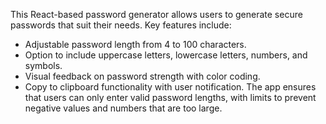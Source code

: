 This React-based password generator allows users to generate secure passwords that suit their needs.
Key features include:
* Adjustable password length from 4 to 100 characters.
* Option to include uppercase letters, lowercase letters, numbers, and symbols.
* Visual feedback on password strength with color coding.
* Copy to clipboard functionality with user notification.
The app ensures that users can only enter valid password lengths, with limits to prevent negative values ​​and numbers that are too large.
